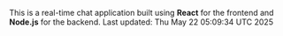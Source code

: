 This is a real-time chat application built using **React** for the frontend and **Node.js** for the backend.
Last updated: Thu May 22 05:09:34 UTC 2025
